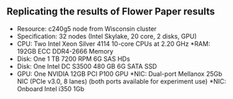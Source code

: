 ## Replicating the results of Flower Paper results

* Resource: c240g5 node from Wisconsin cluster
* Specification: 32 nodes (Intel Skylake, 20 core, 2 disks, GPU)
* CPU: Two Intel Xeon Silver 4114 10-core CPUs at 2.20 GHz
*RAM: 192GB ECC DDR4-2666 Memory
* Disk: One 1 TB 7200 RPM 6G SAS HDs
* Disk: One Intel DC S3500 480 GB 6G SATA SSD
* GPU: One NVIDIA 12GB PCI P100 GPU
*NIC: Dual-port Mellanox 25Gb NIC (PCIe v3.0, 8 lanes) (both ports available for experiment use)
*NIC: Onboard Intel i350 1Gb
